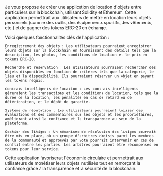 Je vous propose de créer une application de location d'objets entre particuliers sur la blockchain, utilisant Solidity et Ethereum. Cette application permettrait aux utilisateurs de mettre en location leurs objets personnels (comme des outils, des équipements sportifs, des vêtements, etc.) et de gagner des tokens ERC-20 en échange.

Voici quelques fonctionnalités clés de l'application :

    Enregistrement des objets : Les utilisateurs pourraient enregistrer leurs objets sur la blockchain en fournissant des détails tels que la description, les photos, les conditions de location et le prix en tokens ERC-20.

    Recherche et réservation : Les utilisateurs pourraient rechercher des objets disponibles en fonction de critères tels que la catégorie, le lieu et la disponibilité. Ils pourraient réserver un objet en payant les tokens requis.

    Contrats intelligents de location : Les contrats intelligents géreraient les transactions et les conditions de location, tels que la durée de la location, les pénalités en cas de retard ou de détérioration, et le dépôt de garantie.

    Système de réputation : Les utilisateurs pourraient laisser des évaluations et des commentaires sur les objets et les propriétaires, améliorant ainsi la confiance et la transparence au sein de la plateforme.

    Gestion des litiges : Un mécanisme de résolution des litiges pourrait être mis en place, où un groupe d'arbitres choisis parmi les membres de la communauté et approuvés par vote pourrait intervenir en cas de conflit entre les parties. Les arbitres pourraient être récompensés en tokens pour leur service.

Cette application favoriserait l'économie circulaire et permettrait aux utilisateurs de monétiser leurs objets inutilisés tout en renforçant la confiance grâce à la transparence et la sécurité de la blockchain.
